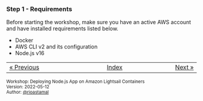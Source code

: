 
### <a name="step-1"></a>Step 1 - Requirements

Before starting the workshop, make sure you have an active AWS account and have installed requirements listed below.

- Docker
- AWS CLI v2 and its configuration
- Node.js v16


<table border="0" style="width: 100%; display: table;"><tr><td><a href="README.md">&laquo; Previous</td><td align="center"><a href="README.md">Index</a></td><td align="right"><a href="STEP-2.md">Next &raquo;</a></td></tr></table>

<sup>Workshop: Deploying Node.js App on Amazon Lightsail Containers  
Version: 2022-05-12  
Author: [@rioastamal](https://github.com/rioastamal)</sup>
